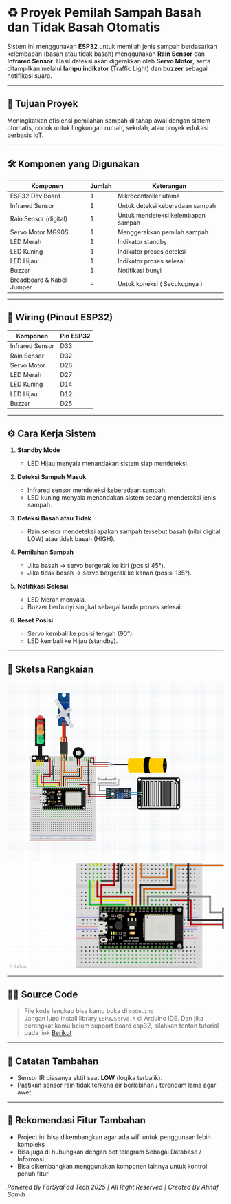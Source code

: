 # ♻️ Proyek Pemilah Sampah Basah dan Tidak Basah Otomatis

Sistem ini menggunakan **ESP32** untuk memilah jenis sampah berdasarkan kelembapan (basah atau tidak basah) menggunakan **Rain Sensor** dan **Infrared Sensor**. Hasil deteksi akan digerakkan oleh **Servo Motor**, serta ditampilkan melalui **lampu indikator** (Traffic Light) dan **buzzer** sebagai notifikasi suara.

---

## 🎯 Tujuan Proyek

Meningkatkan efisiensi pemilahan sampah di tahap awal dengan sistem otomatis, cocok untuk lingkungan rumah, sekolah, atau proyek edukasi berbasis IoT.

---

## 🛠️ Komponen yang Digunakan

| Komponen           | Jumlah | Keterangan                          |
|--------------------|--------|--------------------------------------|
| ESP32 Dev Board    | 1      | Mikrocontroller utama                |
| Infrared Sensor    | 1      | Untuk deteksi keberadaan sampah     |
| Rain Sensor (digital) | 1   | Untuk mendeteksi kelembapan sampah  |
| Servo Motor MG90S  | 1      | Menggerakkan pemilah sampah          |
| LED Merah          | 1      | Indikator standby                   |
| LED Kuning         | 1      | Indikator proses deteksi            |
| LED Hijau          | 1      | Indikator proses selesai            |
| Buzzer             | 1      | Notifikasi bunyi                    |
| Breadboard & Kabel Jumper | - | Untuk koneksi ( Secukupnya )                       |

---

## 🔌 Wiring (Pinout ESP32)

| Komponen      | Pin ESP32 |
|---------------|-----------|
| Infrared Sensor | D33 |
| Rain Sensor     | D32 |
| Servo Motor     | D26 |
| LED Merah       | D27 |
| LED Kuning      | D14 |
| LED Hijau       | D12 |
| Buzzer          | D25 |

---

## ⚙️ Cara Kerja Sistem

1. **Standby Mode**  
   - LED Hijau menyala menandakan sistem siap mendeteksi.

2. **Deteksi Sampah Masuk**  
   - Infrared sensor mendeteksi keberadaan sampah.
   - LED kuning menyala menandakan sistem sedang mendeteksi jenis sampah.

3. **Deteksi Basah atau Tidak**  
   - Rain sensor mendeteksi apakah sampah tersebut basah (nilai digital LOW) atau tidak basah (HIGH).

4. **Pemilahan Sampah**  
   - Jika basah → servo bergerak ke kiri (posisi 45°).  
   - Jika tidak basah → servo bergerak ke kanan (posisi 135°).

5. **Notifikasi Selesai**  
   - LED Merah menyala.
   - Buzzer berbunyi singkat sebagai tanda proses selesai.

6. **Reset Posisi**  
   - Servo kembali ke posisi tengah (90°).
   - LED kembali ke Hijau (standby).

---

## 📸 Sketsa Rangkaian

![Ilustrasi Rangkaian 1](image/1.png)
![Ilustrasi Rangkaian 2](image/2.png)

---

## 👨‍💻 Source Code

> File kode lengkap bisa kamu buka di `code.ino`  
> Jangan lupa install library `ESP32Servo.h` di Arduino IDE.
> Dan jika perangkat kamu belum support board esp32, silahkan tonton tutorial pada link [Berikut](https://www.youtube.com/watch?v=h-jqF8Y5iV4)


---

## 📢 Catatan Tambahan
- Sensor IR biasanya aktif saat **LOW** (logika terbalik).
- Pastikan sensor rain tidak terkena air berlebihan / terendam lama agar awet.

---

## 🤖 Rekomendasi Fitur Tambahan
- Project ini bisa dikembangkan agar ada wifi untuk penggunaan lebih kompleks
- Bisa juga di hubungkan dengan bot telegram Sebagai Database / Informasi
- Bisa dikembangkan menggunakan komponen lainnya untuk kontrol penuh fitur

<i>Powered By FarSyaFad Tech 2025 | All Right Reserved | Created By Ahnaf Samih</i>

